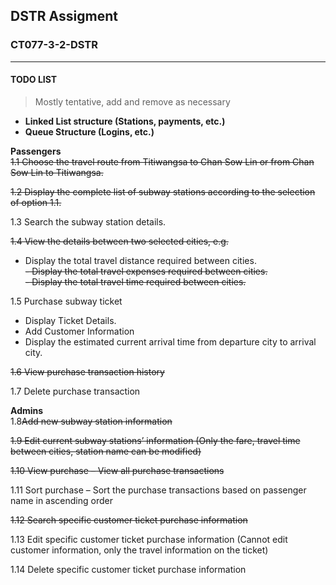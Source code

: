 ## DSTR Assigment
### CT077-3-2-DSTR
------------------------
#### TODO LIST
> Mostly tentative, add and remove as necessary

- **Linked List structure (Stations, payments, etc.)**
- **Queue Structure (Logins, etc.)**

**Passengers**  
~~1.1 Choose the travel route from Titiwangsa to Chan Sow Lin or from Chan Sow Lin to Titiwangsa.~~  

~~1.2 Display the complete list of subway stations according to the selection of option 1.1.~~  

1.3 Search the subway station details.  

~~1.4 View the details between two selected cities, e.g.~~  

- Display the total travel distance required between cities.  
~~- Display the total travel expenses required between cities.~~  
~~- Display the total travel time required between cities.~~  

1.5 Purchase subway ticket  
- Display Ticket Details.  
- Add Customer Information  
- Display the estimated current arrival time from departure city to arrival city.    

~~1.6 View purchase transaction history~~  

1.7 Delete purchase transaction  

**Admins**  
1.8~~Add new subway station information~~  

~~1.9 Edit current subway stations’ information (Only the fare, travel time between cities, station name can be modified)~~  

~~1.10 View purchase – View all purchase transactions~~  

1.11 Sort purchase – Sort the purchase transactions based on passenger name in ascending order  

~~1.12 Search specific customer ticket purchase information~~  

1.13 Edit specific customer ticket purchase information (Cannot edit customer information, only the travel information on the ticket)  

1.14 Delete specific customer ticket purchase information  